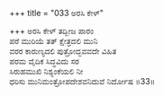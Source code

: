 +++
title = "033 ಅರಸಿ ಕೇಳ್"

+++
ಅರಸಿ ಕೇಳ್ ತದ್ಬೀಜ ಪಾರಂ  
ಪರೆ ಮುರಿಯೆ ತತ್ ಕ್ಷೇತ್ರದಲಿ ಮುನಿ  
ವರರ ಕಾರುಣ್ಯದಲಿ ಪುತ್ರೋದ್ಭವವದೇ ವಿಹಿತ   
ಪರಮ ವೈದಿಕ ಸಿದ್ಧವಿದು ಸರ  
ಸಿರುಹಮುಖಿ ನಿಶ್ಯಂಕೆಯಲಿ ನೀ  
ಧರಿಸು ಮುನಿಮಂತ್ರೋಪದೇಶವನಿದುವೆ ನಿರ್ದೋಷ     ॥33॥